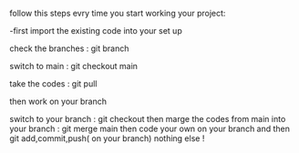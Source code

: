 follow this steps evry time you start working your project:

-first import the existing code into your set up

check the branches : git branch

switch to main : git checkout main

take the codes : git pull

then work on your branch

switch to your branch : git checkout <your branch name>
then marge the codes from main into your branch : git merge main
then code your own on your branch and then git add,commit,push( on your branch)
nothing else !
